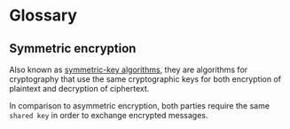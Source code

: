# Glossary

## Symmetric encryption

Also known as [symmetric-key algorithms](https://en.wikipedia.org/wiki/Symmetric-key_algorithm), they are algorithms for cryptography that use the same cryptographic keys for both encryption of plaintext and decryption of ciphertext.

In comparison to asymmetric encryption, both parties require the same `shared key` in order to exchange encrypted messages.